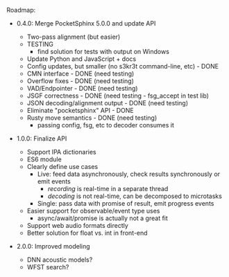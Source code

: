 Roadmap:

- 0.4.0: Merge PocketSphinx 5.0.0 and update API
  - Two-pass alignment (but easier)
  - TESTING
    - find solution for tests with output on Windows
  - Update Python and JavaScript + docs
  - Config updates, but smaller (no s3kr3t command-line, etc) - DONE
  - CMN interface - DONE (need testing)
  - Overflow fixes - DONE (need testing)
  - VAD/Endpointer - DONE (need testing)
  - JSGF correctness - DONE (need testing - fsg_accept in test lib)
  - JSON decoding/alignment output - DONE (need testing)
  - Eliminate "pocketsphinx" API - DONE
  - Rusty move semantics - DONE (need testing)
    - passing config, fsg, etc to decoder consumes it

- 1.0.0: Finalize API
  - Support IPA dictionaries
  - ES6 module
  - Clearly define use cases
    - Live: feed data asynchronously, check results synchronously or emit events
      - *recording* is real-time in a separate thread
      - *decoding* is not real-time, can be decomposed to microtasks
    - Single: pass data with promise of result, emit progress events
  - Easier support for observable/event type uses
    - async/await/promise is actually not a great fit
  - Support web audio formats directly
  - Better solution for float vs. int in front-end

- 2.0.0: Improved modeling
  - DNN acoustic models?
  - WFST search?
